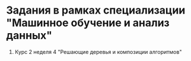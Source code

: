# Задания в рамках специализации "Машинное обучение и анализ данных"
1. Курс 2 неделя 4 "Решающие деревья и композиции алгоритмов"
